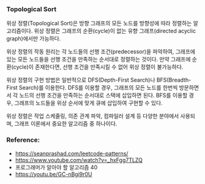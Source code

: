 ### Topological Sort

위상 정렬(Topological Sort)은 방향 그래프의 모든 노드를 방향성에 따라 정렬하는 알고리즘이다. 위상 정렬은 그래프의 순환(cycle)이 없는 유향 그래프(directed acyclic graph)에서만 가능하다.

위상 정렬의 작동 원리는 각 노드들의 선행 조건(predecessor)을 파악하여, 그래프에 있는 모든 노드들을 선행 조건을 만족하는 순서대로 정렬하는 것이다. 만약 그래프에 순환(cycle)이 존재한다면, 선행 조건을 만족시킬 수 없어 위상 정렬이 불가능하다.

위상 정렬의 구현 방법은 일반적으로 DFS(Depth-First Search)나 BFS(Breadth-First Search)를 이용한다. DFS를 이용할 경우, 그래프의 모든 노드를 한번씩 방문하면서 각 노드의 선행 조건을 만족하는 순서대로 스택에 삽입하면 된다. BFS를 이용할 경우, 그래프의 노드들을 위상 순서에 맞게 큐에 삽입하여 구현할 수 있다.

위상 정렬은 작업 스케줄링, 의존 관계 파악, 컴파일러 설계 등 다양한 분야에서 사용되며, 그래프 이론에서 중요한 알고리즘 중 하나이다.

### Reference:

- https://seanprashad.com/leetcode-patterns/
- https://www.youtube.com/watch?v=_hxFgg7TLZQ
- 프로그래머가 알아야 할 알고리즘 40
- https://youtu.be/GC-nBgi9r0U
